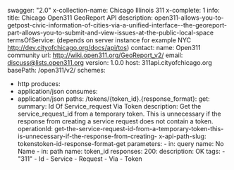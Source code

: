 swagger: "2.0"
x-collection-name: Chicago Illinois 311
x-complete: 1
info:
  title: Chicago Open311 GeoReport API
  description: open311-allows-you-to-getpost-civic-information-of-cities-via-a-unified-interface--the-georeport-part-allows-you-to-submit-and-view-issues-at-the-public-local-space
  termsOfService: (depends on server instance for example NYC http://dev.cityofchicago.org/docs/api/tos)
  contact:
    name: Open311 community
    url: http://wiki.open311.org/GeoReport_v2/
    email: discuss@lists.open311.org
  version: 1.0.0
host: 311api.cityofchicago.org
basePath: /open311/v2/
schemes:
- http
produces:
- application/json
consumes:
- application/json
paths:
  /tokens/{token_id}.{response_format}:
    get:
      summary: Id Of Service_request Via Token
      description: Get the service_request_id from a temporary token. This is unnecessary
        if the response from creating a service request does not contain a token.
      operationId: get-the-service-request-id-from-a-temporary-token-this-is-unnecessary-if-the-response-from-creating-
      x-api-path-slug: tokenstoken-id-response-format-get
      parameters:
      - in: query
        name: No Name
      - in: path
        name: token_id
      responses:
        200:
          description: OK
      tags:
      - "311"
      - Id
      - Service
      - Request
      - Via
      - Token